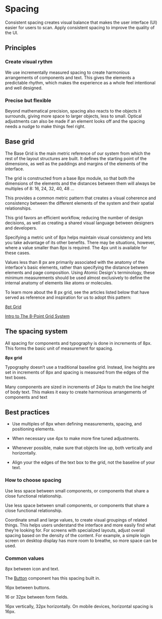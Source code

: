 # Spacing

Consistent spacing creates visual balance that makes the user interface (UI) easier for users to scan. Apply consistent spacing to improve the quality of the UI.

## Principles

### Create visual rythm

We use incrementally measured spacing to create harmonious arrangements of components and text. This gives the elements a predictable rhythm, which makes the experience as a whole feel intentional and well designed.

### Precise but flexible

Beyond mathematical precision, spacing also reacts to the objects it surrounds, giving more space to larger objects, less to small. Optical adjustments can also be made if an element looks off and the spacing needs a nudge to make things feel right.

## Base grid

The Base Grid is the main metric reference of our system from which the rest of the layout structures are built. It defines the starting point of the dimensions, as well as the paddings and margins of the elements of the interface.

The grid is constructed from a base 8px module, so that both the dimensions of the elements and the distances between them will always be multiples of 8: 16, 24, 32, 40, 48 …

<docs-image text="8px-grid" link="/assets/images/spacing/8-pixel-grid.png" />

This provides a common metric pattern that creates a visual coherence and consistency between the different elements of the system and their spatial relationships.

This grid favors an efficient workflow, reducing the number of design decisions, as well as creating a shared visual language between designers and developers.

Specifying a metric unit of 8px helps maintain visual consistency and lets you take advantage of its other benefits. There may be situations, however, where a value ​​smaller than 8px is required. The 4px unit is available for these cases.

Values ​​less than 8 px are primarily associated with the anatomy of the interface's basic elements, rather than specifying the distance between elements and page composition. Using Atomic Design's terminology, these minimum measurements should be used almost exclusively to define the internal anatomy of elements like atoms or molecules.

To learn more about the 8 px grid, see the articles listed below that have served as reference and inspiration for us to adopt this pattern:

[8pt Grid](https://spec.fm/specifics/8-pt-grid)

[Intro to The 8-Point Grid System](https://tanzu.vmware.com/content/built-to-adapt/intro-to-the-8-point-grid-system-2)

## The spacing system

All spacing for components and typography is done in increments of 8px. This forms the basic unit of measurement for spacing.

<docs-image text="8px-grid" link="/assets/images/spacing/spacing-example.png" />

**8px grid**

Typography doesn’t use a traditional baseline grid. Instead, line heights are set in increments of 8px and spacing is measured from the edges of the text boxes.

<docs-image text="8px-grid" link="/assets/images/spacing/typography-spacing.png" />

Many components are sized in increments of 24px to match the line height of body text. This makes it easy to create harmonious arrangements of components and text

## Best practices

- Use multiples of 8px when defining measurements, spacing, and positioning elements.

- When necessary use 4px to make more fine tuned adjustments.

- Whenever possible, make sure that objects line up, both vertically and horizontally.

- Align your the edges of the text box to the grid, not the baseline of your text.

### How to choose spacing

<docs-image text="8px-grid" link="/assets/images/spacing/choose-spacing.png" />

Use less space between small components, or components that share a close functional relationship.

<docs-image text="8px-grid" link="/assets/images/spacing/spacing-between-components.png" />

Use less space between small components, or components that share a close functional relationship.

Coordinate small and large values, to create visual groupings of related things. This helps users understand the interface and more easily find what they’re looking for. For screens with specialized layouts, adjust overall spacing based on the density of the content. For example, a simple login screen on desktop display has more room to breathe, so more space can be used.

### Common values

<docs-image text="8px-grid" link="/assets/images/spacing/spacing-button-icon.png"  />

8px between icon and text.

The [Button](/components/bal-button.html) component has this spacing built in.

<docs-image text="8px-grid" link="/assets/images/spacing/spacing-between-buttons.png" />

16px between buttons.

<docs-image text="8px-grid" link="/assets/images/spacing/spacing-between-form-fields.png" />

16 or 32px between form fields.

16px vertically, 32px horizontally. On mobile devices, horizontal spacing is 16px.
